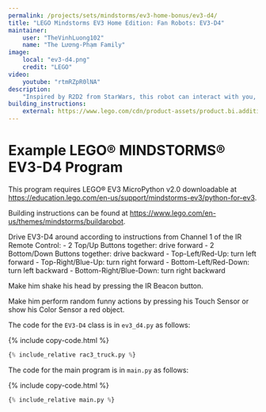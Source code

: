 ```yaml
---
permalink: /projects/sets/mindstorms/ev3-home-bonus/ev3-d4/
title: "LEGO Mindstorms EV3 Home Edition: Fan Robots: EV3-D4"
maintainer:
    user: "TheVinhLuong102"
    name: "The Lương-Phạm Family"
image:
    local: "ev3-d4.png"
    credit: "LEGO"
video:
    youtube: "rtmRZpR0lNA"
description:
    "Inspired by R2D2 from StarWars, this robot can interact with you, follow you wherever you go or move around the room wherever you want – all via the IR Beacon. The EV3D4 supports a wide set of behaviors that can easily be programmed or extended in the EV3 software."
building_instructions:
    external: https://www.lego.com/cdn/product-assets/product.bi.additional.extra.pdf/31313_X_EV3D4.pdf
---
```



# Example LEGO® MINDSTORMS® EV3-D4 Program

This program requires LEGO® EV3 MicroPython v2.0 downloadable at https://education.lego.com/en-us/support/mindstorms-ev3/python-for-ev3.

Building instructions can be found at https://www.lego.com/en-us/themes/mindstorms/buildarobot.

Drive EV3-D4 around according to instructions from Channel 1 of the IR Remote Control:
    - 2 Top/Up Buttons together: drive forward
    - 2 Bottom/Down Buttons together: drive backward
    - Top-Left/Red-Up: turn left forward
    - Top-Right/Blue-Up: turn right forward
    - Bottom-Left/Red-Down: turn left backward
    - Bottom-Right/Blue-Down: turn right backward

Make him shake his head by pressing the IR Beacon button.

Make him perform random funny actions by pressing his Touch Sensor or show his Color Sensor a red object.

The code for the `EV3-D4` class is in `ev3_d4.py` as follows:

{% include copy-code.html %}
```python
{% include_relative rac3_truck.py %}
```

The code for the main program is in `main.py` as follows:

{% include copy-code.html %}
```python
{% include_relative main.py %}
```
